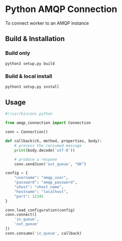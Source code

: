 
Python AMQP Connection
======================

To connect worker to an AMQP instance


Build & Installation
--------------------

### Build only
```bash
python3 setup.py build
```

### Build & local install
```bash
python3 setup.py install
```

Usage
-----
```python
#!/usr/bin/env python

from amqp_connection import Connection

conn = Connection()

def callback(ch, method, properties, body):
    # process the consumed message
    print(body.decode('utf-8'))

    # produce a respone
    conn.sendJson('out_queue', "OK")

config = {
	"username": "amqp_user",
	"password": "amqp_password",
	"vhost": "vhost_name",
	"hostname": "localhost",
	"port": 12345
}

conn.load_configuration(config)
conn.connect([
    'in_queue',
    'out_queue'
])
conn.consume('in_queue', callback)

```
